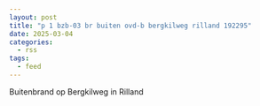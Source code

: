 ```yaml
---
layout: post
title: "p 1 bzb-03 br buiten ovd-b bergkilweg rilland 192295"
date: 2025-03-04
categories: 
  - rss
tags: 
  - feed
---
```


Buitenbrand op Bergkilweg in Rilland
